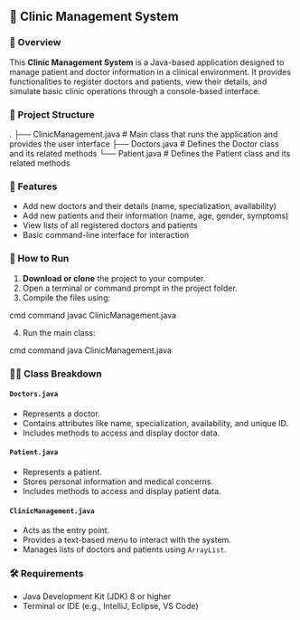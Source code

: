 ## 🏥 Clinic Management System 

### 📌 Overview

This **Clinic Management System** is a Java-based application designed to manage patient and doctor information in a clinical environment. It provides functionalities to register doctors and patients, view their details, and simulate basic clinic operations through a console-based interface.

### 📁 Project Structure
.
├── ClinicManagement.java   # Main class that runs the application and provides the user interface
├── Doctors.java            # Defines the Doctor class and its related methods
└── Patient.java            # Defines the Patient class and its related methods

### 🔧 Features

* Add new doctors and their details (name, specialization, availability)
* Add new patients and their information (name, age, gender, symptoms)
* View lists of all registered doctors and patients
* Basic command-line interface for interaction

### 🚀 How to Run

1. **Download or clone** the project to your computer.
2. Open a terminal or command prompt in the project folder.
3. Compile the files using:

cmd command
javac ClinicManagement.java 

4. Run the main class:

cmd command
java ClinicManagement.java

### 🧑‍⚕️ Class Breakdown

#### `Doctors.java`

* Represents a doctor.
* Contains attributes like name, specialization, availability, and unique ID.
* Includes methods to access and display doctor data.

#### `Patient.java`

* Represents a patient.
* Stores personal information and medical concerns.
* Includes methods to access and display patient data.

#### `ClinicManagement.java`

* Acts as the entry point.
* Provides a text-based menu to interact with the system.
* Manages lists of doctors and patients using `ArrayList`.

### 🛠 Requirements

* Java Development Kit (JDK) 8 or higher
* Terminal or IDE (e.g., IntelliJ, Eclipse, VS Code)
